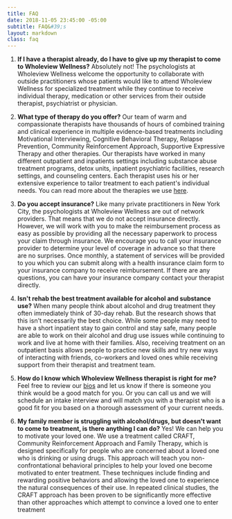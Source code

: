 ```yaml
---
title: FAQ
date: 2018-11-05 23:45:00 -05:00
subtitle: FAQ&#39;s
layout: markdown
class: faq
---
```


1. **If I have a therapist already, do I have to give up my therapist to come to Wholeview Wellness?** Absolutely not!  The psychologists at Wholeview Wellness welcome the opportunity to collaborate with outside practitioners whose patients would like to attend Wholeview Wellness for specialized treatment while they continue to receive individual therapy, medication or other services from their outside therapist, psychiatrist or physician.

2. **What type of therapy do you offer?** Our team of warm and compassionate therapists have thousands of hours of combined training and clinical experience in multiple evidence-based treatments including Motivational Interviewing, Cognitive Behavioral Therapy, Relapse Prevention, Community Reinforcement Approach, Supportive Expressive Therapy and other therapies.  Our therapists have worked in many different outpatient and inpatients settings including substance abuse treatment programs, detox units, inpatient psychiatric facilities, research settings, and counseling centers.  Each therapist uses his or her extensive experience to tailor treatment to each patient&#39;s individual needs.  You can read more about the therapies we use [here](/why-wholeview/therapies-used/).

3. **Do you accept insurance?** Like many private practitioners in New York City, the psychologists at Wholeview Wellness are out of network providers.  That means that we do not accept insurance directly.  However, we will work with you to make the reimbursement process as easy as possible by providing all the necessary paperwork to process your claim through insurance.  We encourage you to call your insurance provider to determine your level of coverage in advance so that there are no surprises.  Once monthly, a statement of services will be provided to you which you can submit along with a health insurance claim form to your insurance company to receive reimbursement.  If there are any questions, you can have your insurance company contact your therapist directly.

4. **Isn&#39;t rehab the best treatment available for alcohol and substance use?** When many people think about alcohol and drug treatment they often immediately think of 30-day rehab.  But the research shows that this isn&#39;t necessarily the best choice.   While some people may need to have a short inpatient stay to gain control and stay safe, many people are able to work on their alcohol and drug use issues while continuing to work and live at home with their families. Also, receiving treatment on an outpatient basis allows people to practice new skills and try new ways of interacting with friends, co-workers and loved ones while receiving support from their therapist and treatment team.

5. **How do I know which Wholeview Wellness therapist is right for me?**  Feel free to review our [bios](/about-us/our-staff) and let us know if there is someone you think would be a good match for you.  Or you can call us and we will schedule an intake interview and will match you with a therapist who is a good fit for you based on a thorough assessment of your current needs.

6. **My family member is struggling with alcohol/drugs, but doesn&#39;t want to come to treatment, is there anything I can do?** Yes!  We can help you to motivate your loved one.  We use a treatment called CRAFT, Community Reinforcement Approach and Family Therapy, which is designed specifically for people who are concerned about a loved one who is drinking or using drugs.  This approach will teach you non-confrontational behavioral principles to help your loved one become motivated to enter treatment.  These techniques include finding and rewarding positive behaviors and allowing the loved one to experience the natural consequences of their use. In repeated clinical studies, the CRAFT approach has been proven to be significantly more effective than other approaches which attempt to convince a loved one to enter treatment
